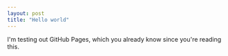 ```yaml
---
layout: post
title: "Hello world"
---
```


I'm testing out GitHub Pages, which you already know since you're reading this.
